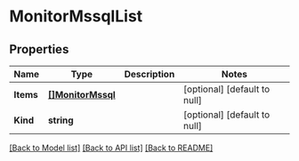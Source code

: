 # MonitorMssqlList

## Properties
Name | Type | Description | Notes
------------ | ------------- | ------------- | -------------
**Items** | [**[]MonitorMssql**](monitor_mssql.md) |  | [optional] [default to null]
**Kind** | **string** |  | [optional] [default to null]

[[Back to Model list]](../README.md#documentation-for-models) [[Back to API list]](../README.md#documentation-for-api-endpoints) [[Back to README]](../README.md)


